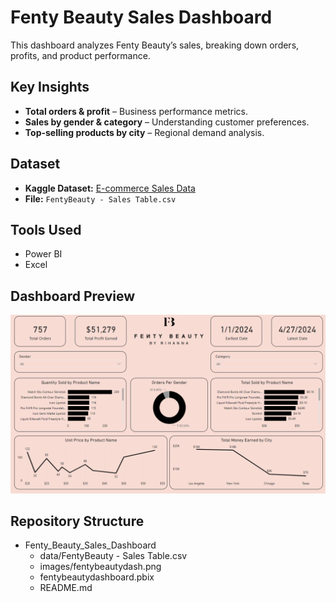 # Fenty Beauty Sales Dashboard  

This dashboard analyzes Fenty Beauty’s sales, breaking down orders, profits, and product performance.  

## Key Insights  
- **Total orders & profit** – Business performance metrics.  
- **Sales by gender & category** – Understanding customer preferences.  
- **Top-selling products by city** – Regional demand analysis.  

## Dataset  
- **Kaggle Dataset:** [E-commerce Sales Data](https://www.kaggle.com/datasets/carrie1/ecommerce-data)  
- **File:** `FentyBeauty - Sales Table.csv`  

## Tools Used  
- Power BI
- Excel

## Dashboard Preview  
![Fenty Beauty Dashboard](https://github.com/haileyrthomas01/powerbidashboards/blob/main/fenty%20dashboard/fentybeautydash.png)  

## Repository Structure  
- Fenty_Beauty_Sales_Dashboard
  - data/FentyBeauty - Sales Table.csv
  - images/fentybeautydash.png
  - fentybeautydashboard.pbix
  - README.md
